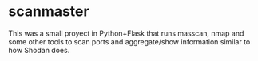 # scanmaster

This was a small proyect in Python+Flask that runs masscan, nmap and some other tools to scan ports and aggregate/show information similar to how Shodan does.
